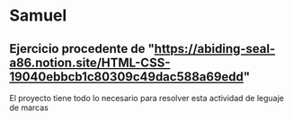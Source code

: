 # Samuel
## Ejercicio procedente de "https://abiding-seal-a86.notion.site/HTML-CSS-19040ebbcb1c80309c49dac588a69edd"

El proyecto tiene todo lo necesario para resolver esta actividad de leguaje de marcas